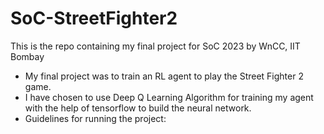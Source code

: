 # SoC-StreetFighter2
This is the repo containing my final project for SoC 2023 by WnCC, IIT Bombay
* My final project was to train an RL agent to play the Street Fighter 2 game.
* I have chosen to use Deep Q Learning Algorithm for training my agent with the help of tensorflow to build the neural network.
* Guidelines for running the project:
  
